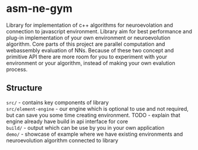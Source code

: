 # asm-ne-gym
Library for implementation of c++ algorithms for neuroevolation and connection to javascript environment.
Library aim for best performance and plug-in implementation of your own environment or neuroevolution algorithm.
Core parts of this project are parallel computation and webassembly evaluation of NNs. Because of these two concept and primitive API there are more room for you to experiment with your environment or your algorithm, instead of making your own evalution process.

Structure
----
`src/` - contains key components of library \
`src/element-engine` - our engine which is optional to use and not required, but can save you some time creating environment. TODO - explain that engine already have build in api interface for core \
`build/` - output which can be use by you in your own application \
`demo/` - showcase of example where we have existing environments and neuroevolution algorithm connected to library
